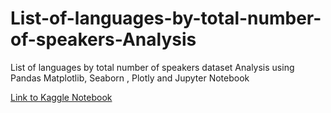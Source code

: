 # List-of-languages-by-total-number-of-speakers-Analysis
List of languages by total number of speakers dataset Analysis using Pandas Matplotlib, Seaborn , Plotly and Jupyter Notebook

<a href="https://www.kaggle.com/code/jesuisetudiant/languages-by-total-number-of-speakers-analysis">Link to Kaggle Notebook</a>
